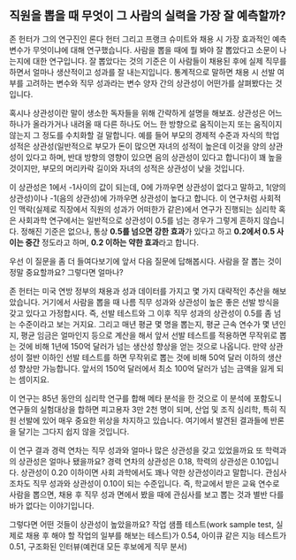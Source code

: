## 직원을 뽑을 때 무엇이 그 사람의 실력을 가장 잘 예측할까?
존 헌터가 그의 연구진인 론다 헌터 그리고 프랭크 슈미트와 채용 시 가장 효과적인 예측변수가 무엇이냐에 대해 연구했습니다. 사람을 뽑을 때에 뭘 봐야 잘 뽑았다고 소문이 나는지에 대한 연구입니다. 잘 뽑았다는 것의 기준은 이 사람들이 채용된 후에 실제 직무를 하면서 얼마나 생산적이고 성과를 잘 내는지입니다. 통계적으로 말하면 채용 시 선발 여부를 고려하는 변수와 직무 성과라는 변수 양자 간의 상관성이 어떤가를 살펴봤다는 것입니다.

혹시나 상관성이란 말이 생소한 독자들을 위해 간략하게 설명을 해보죠. 상관성은 어느 하나가 올라가거나 내려올 때 다른 하나도 어느 한 방향으로 움직이는지 또는 움직이지 않는지 그 정도를 수치화할 걸 말합니다. 예를 들어 부모의 경제적 수준과 자식의 학업 성적은 상관성(일반적으로 부모가 돈이 많으면 자녀의 성적이 높은데 이것을 양의 상관성이 있다고 하며, 반대 방향의 영향이 있으면 음의 상관성이 있다고 합니다)이 꽤 높을 것이지만, 부모의 머리카락 길이와 자녀의 성적은 상관성이 낮을 것입니다.

이 상관성은 1에서 -1사이의 값이 되는데, 0에 가까우면 상관성이 없다고 말하고, 1(양의 상관성)이나 -1(음의 상관성)에 가까우면 상관성이 높다고 합니다. 이 연구처럼 사회적인 맥락(실제로 직장에서 직원의 성과가 어떠한가 같은)에서 연구가 진행되는 심리학 혹은 사회과학 연구에서는 일반적으로 상관성이 0.5를 넘는 경우가 그렇게 흔하지 않습니다. 정해진 기준은 없으나, 통상 **0.5를 넘으면 강한 효과**가 있다고 하고 **0.2에서 0.5 사이는 중간** 정도라고 하며, **0.2 이하는 약한 효과**라고 합니다.

우선 이 질문을 좀 더 들여다보기에 앞서 다음 질문에 답해봅시다. 사람을 잘 뽑는 것이 정말 중요할까요? 그렇다면 얼마나?

존 헌터는 미국 연방 정부의 채용과 성과 데이터를 가지고 몇 가지 대략적인 추산을 해보았습니다. 거기에서 사람을 뽑을 때 나름 직무 성과와 상관성이 높은 좋은 선발 방식을 갖고 있다고 가정합시다. 즉, 선발 테스트와 그 이후 직무 성과의 상관성이 0.5를 좀 넘는 수준이라고 보는 거지요. 그리고 매년 평균 몇 명을 뽑는지, 평균 근속 연수가 몇 년인지, 평균 임금은 얼마인지 등으로 계산을 해서 앞서 선발 테스트를 적용하면 무작위로 뽑는 것에 비해 1년에 150억 달러가 넘는 생산성 향상을 얻는 것으로 나옵니다. 만약 상관성이 절반 이하인 선발 테스트를 하면 무작위로 뽑는 것에 비해 50억 달러 이하의 생산성 향상만 가능합니다. 앞서의 150억 달러에서 최소 100억 달러가 넘는 금액을 잃게 되는 셈이지요.

이 연구는 85년 동안의 심리학 연구를 합해 메타 분석을 한 것으로 이 분석에 포함도니 연구들의 실험대상을 합하면 피고용자 3만 2천 명이 되며, 산업 및 조직 심리학, 특히 직원 선발에 있어 매우 중요한 위상을 차지하고 있습니다. 여기에서 발견된 결과들에 반론을 달기는 그다지 쉽지 않을 것입니다.

이 연구 결과 경력 연차는 직무 성과와 얼마나 많은 상관성을 갖고 있었을까요 또 학력과의 상관성은 얼마나 됐을까요? 경력 연차의 상관성은 0.18, 학력의 상관성은 0.10입니다. 상관성이 0.20 이하이면 사회 과학에서도 꽤나 약한 상관성이라고 말합니다. 관심사 조차도 직무 성과와 상관성이 0.10이 되는 수준입니다. 즉, 학교에서 받은 교육 연수로 사람을 뽑으면, 채용 후 직무 성과 면에서 봤을 때에 관심사를 보고 뽑는 것과 별반 다를바가 없다는 이야기입니다.

그렇다면 어떤 것들이 상관성이 높았을까요? 작업 샘플 테스트(work sample test, 실제로 채용 후 해야 할 작업의 일부를 해보는 테스트)가 0.54, 아이큐 같은 지능 테스트가 0.51, 구조화된 인터뷰(예컨대 모든 후보에게 직무 분서)